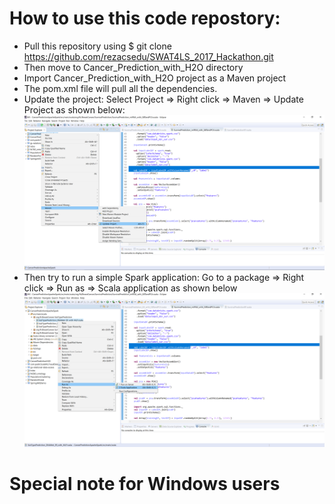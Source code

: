 # How to use this code repostory: 
- Pull this repository using $ git clone https://github.com/rezacsedu/SWAT4LS_2017_Hackathon.git 
- Then move to Cancer_Prediction_with_H2O directory
- Import Cancer_Prediction_with_H2O project as a Maven project 
- The pom.xml file will pull all the dependencies. 
- Update the project: Select Project => Right click => Maven => Update Project as shown below:
![Prject update](../CancerPredictionApacheSpark/Maven.png)
- Then try to run a simple Spark application: Go to a package => Right click => Run as => Scala application as shown below
![Prject update](../CancerPredictionApacheSpark/Maven2.png)

# Special note for Windows users 



